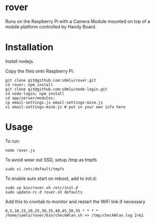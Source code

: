 rover
=====

Runs on the Raspberry Pi with a Camera Module mounted on top of a mobile platform controlled by Handy Board.

# Installation

Install nodejs. 

Copy the files onto Raspberry Pi:

    git clone git@github.com:s8mlu/rover.git
    cd rover; npm install
    git clone git@github.com:s8mlu/node-login.git
    cd node-login; npm install
    cd app/server/modules; 
    cp email-settings.js email-settings-mine.js
    vi email-settings-mine.js # put in your own info here

# Usage

To run:

    node rover.js

To avoid wear out SSD, setup /tmp as tmpfs

    sudo vi /etc/default/tmpfs
    
To enable auto start on reboot, add to init.d:

    sudo cp bin/rover.sh /etc/init.d
    sudo update-rc.d rover.sh defaults

Add this to crontab to monitor and restart the WiFi link if necessary

    0,5,10,15,20,25,30,35,40,45,50,55 * * * * /home/samlu/rover/bin/checkWlan.sh >> /tmp/checkWlan.log 2>&1

